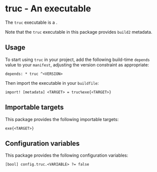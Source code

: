# truc - An executable

The `truc` executable is a <SUMMARY-OF-FUNCTIONALITY>.

Note that the `truc` executable in this package provides `build2` metadata.


## Usage

To start using `truc` in your project, add the following build-time
`depends` value to your `manifest`, adjusting the version constraint as
appropriate:

```
depends: * truc ^<VERSION>
```

Then import the executable in your `buildfile`:

```
import! [metadata] <TARGET> = truc%exe{<TARGET>}
```


## Importable targets

This package provides the following importable targets:

```
exe{<TARGET>}
```

<DESCRIPTION-OF-IMPORTABLE-TARGETS>


## Configuration variables

This package provides the following configuration variables:

```
[bool] config.truc.<VARIABLE> ?= false
```

<DESCRIPTION-OF-CONFIG-VARIABLES>
